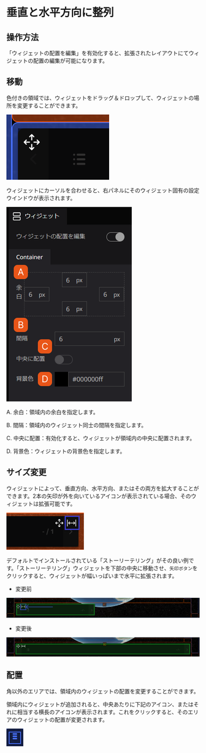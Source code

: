 # 垂直と水平方向に整列

## 操作方法

「ウィジェットの配置を編集」を有効化すると、拡張されたレイアウトにてウィジェットの配置の編集が可能になります。

## 移動

色付きの領域では、ウィジェットをドラッグ＆ドロップして、ウィジェットの場所を変更することができます。

![Screen Shot 2021-10-06 at 10.51.51.png](%E5%9E%82%E7%9B%B4%E3%81%A8%E6%B0%B4%E5%B9%B3%E6%96%B9%E5%90%91%E3%81%AB%E6%95%B4%E5%88%97%20d89b23a3fb0b4e2689127ffed4df7698/Screen_Shot_2021-10-06_at_10.51.51.png)

ウィジェットにカーソルを合わせると、右パネルにそのウィジェット固有の設定ウインドウが表示されます。

![Untitled](%E5%9E%82%E7%9B%B4%E3%81%A8%E6%B0%B4%E5%B9%B3%E6%96%B9%E5%90%91%E3%81%AB%E6%95%B4%E5%88%97%20d89b23a3fb0b4e2689127ffed4df7698/Untitled.png)

A. 余白：領域内の余白を指定します。

B. 間隔：領域内のウィジェット同士の間隔を指定します。

C. 中央に配置：有効化すると、ウィジェットが領域内の中央に配置されます。

D. 背景色：ウィジェットの背景色を指定します。

## サイズ変更

ウィジェットによって、垂直方向、水平方向、またはその両方を拡大することができます。2本の矢印が外を向いているアイコンが表示されている場合、そのウィジェットは拡張可能です。

![Untitled](%E5%9E%82%E7%9B%B4%E3%81%A8%E6%B0%B4%E5%B9%B3%E6%96%B9%E5%90%91%E3%81%AB%E6%95%B4%E5%88%97%20d89b23a3fb0b4e2689127ffed4df7698/Untitled%201.png)

デフォルトでインストールされている「ストーリーテリング」がその良い例です。「ストーリーテリング」ウィジェットを下部の中央に移動させ、`矢印ボタン`をクリックすると、ウィジェットが幅いっぱいまで水平に拡張されます。

- 変更前

![Untitled](%E5%9E%82%E7%9B%B4%E3%81%A8%E6%B0%B4%E5%B9%B3%E6%96%B9%E5%90%91%E3%81%AB%E6%95%B4%E5%88%97%20d89b23a3fb0b4e2689127ffed4df7698/Untitled%202.png)

- 変更後

![Untitled](%E5%9E%82%E7%9B%B4%E3%81%A8%E6%B0%B4%E5%B9%B3%E6%96%B9%E5%90%91%E3%81%AB%E6%95%B4%E5%88%97%20d89b23a3fb0b4e2689127ffed4df7698/Untitled%203.png)

## 配置

角以外のエリアでは、領域内のウィジェットの配置を変更することができます。

領域内にウィジェットが追加されると、中央あたりに下記のアイコン、またはそれに相当する横長のアイコンが表示されます。これをクリックすると、そのエリアのウィジェットの配置が変更されます。

![Screen Shot 2021-10-06 at 11.08.42.png](%E5%9E%82%E7%9B%B4%E3%81%A8%E6%B0%B4%E5%B9%B3%E6%96%B9%E5%90%91%E3%81%AB%E6%95%B4%E5%88%97%20d89b23a3fb0b4e2689127ffed4df7698/Screen_Shot_2021-10-06_at_11.08.42.png)
